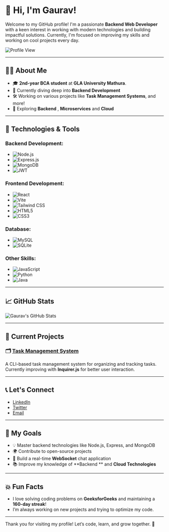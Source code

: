# 👋 Hi, I'm Gaurav! 

Welcome to my GitHub profile! I'm a passionate **Backend Web Developer** with a keen interest in working with modern technologies and building impactful solutions. Currently, I'm focused on improving my skills and working on cool projects every day.

![Profile View](https://img.shields.io/badge/View%20Profile-Here-blue?logo=github)

---

## 🧑‍💻 About Me

- 🎓 **2nd-year BCA student** at **GLA University Mathura**.  
- 🌱 Currently diving deep into **Backend Development**  
- 🛠️ Working on various projects like **Task Management Systems**, and more!  
- 🧩 Exploring **Backend** , **Microservices** and **Cloud**  

---

## 🚀 Technologies & Tools

### Backend Development:

- ![Node.js](https://img.shields.io/badge/Node.js-339933?logo=node.js&logoColor=white)  
- ![Express.js](https://img.shields.io/badge/Express.js-000000?logo=express&logoColor=white)  
- ![MongoDB](https://img.shields.io/badge/MongoDB-4EA94B?logo=mongodb&logoColor=white)  
- ![JWT](https://img.shields.io/badge/JWT-000000?logo=json-web-tokens&logoColor=white)  

### Frontend Development:

- ![React](https://img.shields.io/badge/React-61DAFB?logo=react&logoColor=black)  
- ![Vite](https://img.shields.io/badge/Vite-646CFF?logo=vite&logoColor=white)  
- ![Tailwind CSS](https://img.shields.io/badge/Tailwind%20CSS-38BDF8?logo=tailwindcss&logoColor=white)  
- ![HTML5](https://img.shields.io/badge/HTML5-E34F26?logo=html5&logoColor=white)  
- ![CSS3](https://img.shields.io/badge/CSS3-1572B6?logo=css3&logoColor=white)  

### Database:

- ![MySQL](https://img.shields.io/badge/MySQL-4479A1?logo=mysql&logoColor=white)  
- ![SQLite](https://img.shields.io/badge/SQLite-003B57?logo=sqlite&logoColor=white)  

### Other Skills:

- ![JavaScript](https://img.shields.io/badge/JavaScript-F7DF1E?logo=javascript&logoColor=black)  
- ![Python](https://img.shields.io/badge/Python-3776AB?logo=python&logoColor=white)  
- ![Java](https://img.shields.io/badge/Java-007396?logo=java&logoColor=white)  

---

## 📈 GitHub Stats

![Gaurav's GitHub Stats](https://github-readme-stats.vercel.app/api?username=Gaurav-Hero&show_icons=true&hide_title=true&hide=prs&count_private=true&theme=radical)

---

## 📢 Current Projects

### 🗂️ [Task Management System](https://github.com/gaurav1234/task-management-cli)
A CLI-based task management system for organizing and tracking tasks. Currently improving with **Inquirer.js** for better user interaction.

---

## 📞 Let's Connect

- [LinkedIn]([https://www.linkedin.com/in/gaurav1234](https://www.linkedin.com/in/gauravsharmabhardwaj/))  
- [Twitter]([twitter.com/gaurav1234](https://x.com/Gaurav_Her0))  
- [Email](mailto:gs236934@gmail.com)

---

## 🎯 My Goals

- 💡 Master backend technologies like Node.js, Express, and MongoDB
- 🌍 Contribute to open-source projects
- 🚀 Build a real-time **WebSocket** chat application
- 📚 Improve my knowledge of **Backend ** and **Cloud Technologies**

---

## 💥 Fun Facts

- I love solving coding problems on **GeeksforGeeks** and maintaining a **160-day streak**!  
- I’m always working on new projects and trying to optimize my code.

---

Thank you for visiting my profile! Let’s code, learn, and grow together. 🚀

